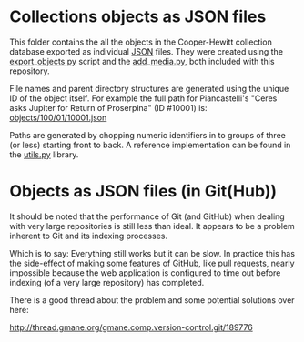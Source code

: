 Collections objects as JSON files
============

This folder contains the all the objects in the Cooper-Hewitt collection
database exported as individual [JSON](http://www.json.org/) files. They were
created using the
[export_objects.py](https://github.com/straup/collection/blob/master/bin/export_objects.py)
script and the
[add_media.py](https://github.com/straup/collection/blob/master/bin/add_media.py),
both included with this repository.

File names and parent directory structures are generated using the unique ID of
the object itself. For example the full path for Piancastelli's "Ceres asks
Jupiter for Return of Proserpina" (ID #10001) is: [objects/100/01/10001.json](https://github.com/straup/collection/blob/master/objects/100/01/10001.json)

Paths are generated by chopping numeric identifiers in to groups of three (or
less) starting front to back. A reference implementation can be found in the
[utils.py](https://github.com/straup/collection/blob/master/bin/utils.py)
library.

Objects as JSON files (in Git(Hub))
============

It should be noted that the performance of Git (and GitHub) when dealing with
very large repositories is still less than ideal. It appears to be a problem
inherent to Git and its indexing processes.

Which is to say: Everything still works but it can be slow. In practice this has
the side-effect of making some features of GitHub, like pull requests, nearly
impossible because the web application is configured to time out before indexing
(of a very large repository) has completed.

There is a good thread about the problem and some potential solutions over here:

http://thread.gmane.org/gmane.comp.version-control.git/189776

